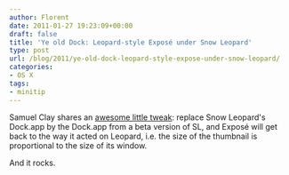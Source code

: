 ```yaml
---
author: Florent
date: 2011-01-27 19:23:09+00:00
draft: false
title: 'Ye old Dock: Leopard-style Exposé under Snow Leopard'
type: post
url: /blog/2011/ye-old-dock-leopard-style-expose-under-snow-leopard/
categories:
- OS X
tags:
- minitip
---
```


Samuel Clay shares an [awesome little tweak](http://www.ofbrooklyn.com/2011/01/9/old-style-mac-os-x-leopard-expose-snow-leopard/): replace Snow Leopard's Dock.app by the Dock.app from a beta version of SL, and Exposé will get back to the way it acted on Leopard, i.e. the size of the thumbnail is proportional to the size of its window.

And it rocks.
